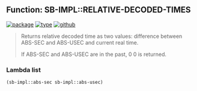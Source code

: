 ## Function: SB-IMPL::RELATIVE-DECODED-TIMES
[![package](https://img.shields.io/badge/Package-SB--IMPL-5f9ea0.svg?style=social&colorA=999999)](../) [![type](https://img.shields.io/badge/Type-Function-5f9ea0.svg?style=social&colorA=999999)](../#function) [![github](https://img.shields.io/badge/GitHub-View_the_source-5f9ea0.svg?style=social&colorA=999999&logo=github)](https://github.com/sbcl/sbcl/blob/master/src/code/deadline.lisp/) 

> Returns relative decoded time as two values: difference between
> ABS-SEC and ABS-USEC and current real time.
> 
> If ABS-SEC and ABS-USEC are in the past, 0 0 is returned.

### Lambda list
```cl
(sb-impl::abs-sec sb-impl::abs-usec)
```
